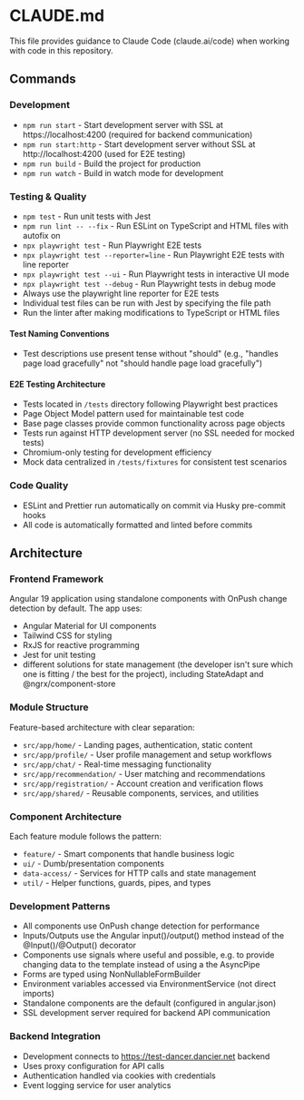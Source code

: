 # CLAUDE.md

This file provides guidance to Claude Code (claude.ai/code) when working with code in this repository.

## Commands

### Development

- `npm run start` - Start development server with SSL at https://localhost:4200 (required for backend communication)
- `npm run start:http` - Start development server without SSL at http://localhost:4200 (used for E2E testing)
- `npm run build` - Build the project for production
- `npm run watch` - Build in watch mode for development

### Testing & Quality

- `npm test` - Run unit tests with Jest
- `npm run lint -- --fix` - Run ESLint on TypeScript and HTML files with autofix on
- `npx playwright test` - Run Playwright E2E tests
- `npx playwright test --reporter=line` - Run Playwright E2E tests with line reporter
- `npx playwright test --ui` - Run Playwright tests in interactive UI mode
- `npx playwright test --debug` - Run Playwright tests in debug mode
- Always use the playwright line reporter for E2E tests
- Individual test files can be run with Jest by specifying the file path
- Run the linter after making modifications to TypeScript or HTML files

#### Test Naming Conventions

- Test descriptions use present tense without "should" (e.g., "handles page load gracefully" not "should handle page load gracefully")

#### E2E Testing Architecture

- Tests located in `/tests` directory following Playwright best practices
- Page Object Model pattern used for maintainable test code
- Base page classes provide common functionality across page objects
- Tests run against HTTP development server (no SSL needed for mocked tests)
- Chromium-only testing for development efficiency
- Mock data centralized in `/tests/fixtures` for consistent test scenarios

### Code Quality

- ESLint and Prettier run automatically on commit via Husky pre-commit hooks
- All code is automatically formatted and linted before commits

## Architecture

### Frontend Framework

Angular 19 application using standalone components with OnPush change detection by default. The app uses:

- Angular Material for UI components
- Tailwind CSS for styling
- RxJS for reactive programming
- Jest for unit testing
- different solutions for state management (the developer isn't sure which one is fitting / the best for the project), including StateAdapt and @ngrx/component-store

### Module Structure

Feature-based architecture with clear separation:

- `src/app/home/` - Landing pages, authentication, static content
- `src/app/profile/` - User profile management and setup workflows
- `src/app/chat/` - Real-time messaging functionality
- `src/app/recommendation/` - User matching and recommendations
- `src/app/registration/` - Account creation and verification flows
- `src/app/shared/` - Reusable components, services, and utilities

### Component Architecture

Each feature module follows the pattern:

- `feature/` - Smart components that handle business logic
- `ui/` - Dumb/presentation components
- `data-access/` - Services for HTTP calls and state management
- `util/` - Helper functions, guards, pipes, and types

### Development Patterns

- All components use OnPush change detection for performance
- Inputs/Outputs use the Angular ìnput()/output() method instead of the @Input()/@Output() decorator
- Components use signals where useful and possible, e.g. to provide changing data to the template instead of using a the AsyncPipe
- Forms are typed using NonNullableFormBuilder
- Environment variables accessed via EnvironmentService (not direct imports)
- Standalone components are the default (configured in angular.json)
- SSL development server required for backend API communication

### Backend Integration

- Development connects to https://test-dancer.dancier.net backend
- Uses proxy configuration for API calls
- Authentication handled via cookies with credentials
- Event logging service for user analytics
